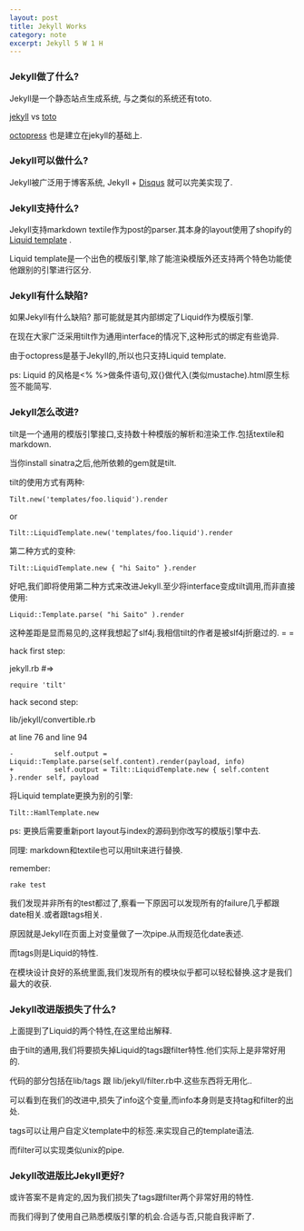 ```yaml
---
layout: post
title: Jekyll Works
category: note
excerpt: Jekyll 5 W 1 H
---
```


### Jekyll做了什么?

Jekyll是一个静态站点生成系统, 与之类似的系统还有toto.

[jekyll](https://github.com/mojombo/jekyll) vs  [toto](https://github.com/cloudhead/toto)
  
[octopress](http://octopress.org/) 也是建立在jekyll的基础上.
  
### Jekyll可以做什么?

Jekyll被广泛用于博客系统, Jekyll + [Disqus](http://disqus.com/) 就可以完美实现了.
  
### Jekyll支持什么?

Jekyll支持markdown textile作为post的parser.其本身的layout使用了shopify的[Liquid template](http://www.liquidmarkup.org/) .
  
Liquid template是一个出色的模版引擎,除了能渲染模版外还支持两个特色功能使他跟别的引擎进行区分.
  
### Jekyll有什么缺陷?

如果Jekyll有什么缺陷? 那可能就是其内部绑定了Liquid作为模版引擎.
  
在现在大家广泛采用tilt作为通用interface的情况下,这种形式的绑定有些诡异.
  
由于octopress是基于Jekyll的,所以也只支持Liquid template.
  
ps: Liquid 的风格是<% %>做条件语句,双{}做代入(类似mustache).html原生标签不能简写.

### Jekyll怎么改进?

tilt是一个通用的模版引擎接口,支持数十种模版的解析和渲染工作.包括textile和markdown.
  
当你install sinatra之后,他所依赖的gem就是tilt.
  
tilt的使用方式有两种:

    Tilt.new('templates/foo.liquid').render
    
or

    Tilt::LiquidTemplate.new('templates/foo.liquid').render
    
第二种方式的变种:

    Tilt::LiquidTemplate.new { "hi Saito" }.render
  
好吧,我们即将使用第二种方式来改进Jekyll.至少将interface变成tilt调用,而非直接使用:
   
    Liquid::Template.parse( "hi Saito" ).render
  
这种差距是显而易见的,这样我想起了slf4j.我相信tilt的作者是被slf4j折磨过的. = =
  
hack first step:
  
jekyll.rb #=> 
  
    require 'tilt'
  
hack second step:
  
lib/jekyll/convertible.rb
      
at line 76 and line 94
      
    -          self.output = Liquid::Template.parse(self.content).render(payload, info)
    +          self.output = Tilt::LiquidTemplate.new { self.content }.render self, payload

将Liquid template更换为别的引擎:
  
    Tilt::HamlTemplate.new
    
ps: 更换后需要重新port layout与index的源码到你改写的模版引擎中去.
  
同理: markdown和textile也可以用tilt来进行替换.
  
remember: 
  
    rake test
  
我们发现并非所有的test都过了,察看一下原因可以发现所有的failure几乎都跟date相关.或者跟tags相关.
  
原因就是Jekyll在页面上对变量做了一次pipe.从而规范化date表述.
  
而tags则是Liquid的特性.
  
在模块设计良好的系统里面,我们发现所有的模块似乎都可以轻松替换.这才是我们最大的收获.
  
### Jekyll改进版损失了什么?
  
上面提到了Liquid的两个特性,在这里给出解释.

由于tilt的通用,我们将要损失掉Liquid的tags跟filter特性.他们实际上是非常好用的.
  
代码的部分包括在lib/tags 跟 lib/jekyll/filter.rb中.这些东西将无用化..

可以看到在我们的改进中,损失了info这个变量,而info本身则是支持tag和filter的出处.

tags可以让用户自定义template中的标签.来实现自己的template语法.
  
而filter可以实现类似unix的pipe.

### Jekyll改进版比Jekyll更好?

或许答案不是肯定的,因为我们损失了tags跟filter两个非常好用的特性.
  
而我们得到了使用自己熟悉模版引擎的机会.合适与否,只能自我评断了.
  
